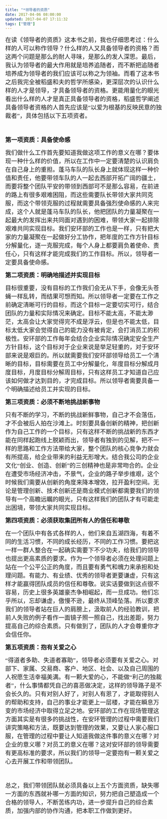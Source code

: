 ```yaml
---
title: "*领导者的资质"
date: 2017-04-06 08:00:00
updated: 2017-04-07 17:11:32
tags: ["管理"]
---
```

<p><span style="font-size:19px;font-family:宋体">在读《领导者的资质》这本书之前，我也仔细思考过：什么样的人可以称作领导？什么样的人又具备领导者的资格？而这两个问题是那么的耐人寻味，是那么的发人深思。最后，我认为领导者的最大作用就是培养追随者，而不断把追随者培养成为领导者的我们应该可以称之为领袖。而看了这本书之后我完全被稻盛和夫的哲学所感染，更深层次的认识什么样的人才是领导，才具备领导者的资格。更能用量化的眼光看出什么样的人才是真正具备领导者的资格，稻盛哲学阐述具备领导者资格的人首先应该是“以爱为根基的反映民意的独裁者”，具体包括以下五项资者。</span></p><p><span style="font-size:19px;font-family:宋体"><br/></span></p><p><strong><span style="font-size:19px;font-family:宋体">第一项资质：具备使命感</span></strong></p><p><span style="font-size:19px;font-family:宋体">我们做什么工作首先要知道我做这项工作的意义在哪？要体现一种什么样的价值，所以在工作中一定要清楚的认识肩负在自己身上的重担。蓬马车队的队长身上就体现这样一种价值和责任，他要带领车队的人一起去西部开拓广阔的疆土，而要将整个团队平安的带领到西部可不是那么容易，在前进的路上有很多艰难困阻，而这些需要队长带领大家共同克服，而这个带领克服的过程就需要具备强烈使命感的人来完成，这个人就是蓬马车队的队长，他把团队的力量凝聚在一起最大的发挥出来共同面对遇到的困难，带领大家一起排除艰难共同实现目标。我们安环部的工作也是一样，只有把大家的力量凝聚在一起做好分工协作，把年度的工作方针目标分解量化，逐一克服完成，每个人身上都要肩负着使命、责任心，只有这样才能完成我们的工作目标。所以，领导者一定要具备使命感。</span></p><p><strong style="text-indent: 37px;"><span style="font-size:19px;font-family:宋体">第二项资质：明确地描述并实现目标</span></strong></p><p><span style="font-family: 宋体; font-size: 19px; text-indent: 37px;">目标很重要，没有目标的工作我们会无从下手，会像无头苍蝇一样乱转，而结果可想而知。所以领导者一定要在工作之前确定清晰可行的目标，而这个目标一定要切实可行，结合团队的力量和实际情况来确定。目标不能太高，不能太渺茫，太高会让大家觉得完不成是浮云，但是也不能太低，目标太低大家会觉得自己的能力没有被肯定，会打消员工的积极性。安环部的工作每年会结合企业实际情况确定安全生产方针目标，这个目标对于企业来说是举足轻重的，对于安环部来说是艰巨的。所以就需要我们安环部领导给员工一个清晰的目标，目标需要在员工中分解量化，年度目标分解成月度目标，月度目标分解周目标，只有这样员工才知道自己应该如何做才达到目的，才完成目标。所以领导者需要具备一个明确描述给员工并实现的目标。</span></p><p><strong style="text-indent: 37px;"><span style="font-size:19px;font-family:宋体">第三项资质：必须不断地挑战新事物</span></strong></p><p><span style="font-family: 宋体; font-size: 19px; text-indent: 37px;">只有不断的学习，不断的挑战新鲜事物，自己才不会落伍，才不会被后人拍在沙滩上。时刻要具备创新的精神，把创新作为自己工作的一个目标，只有这样不断的挑战新的东西才能在同样起跑线上脱颖而出，领导者有独到的见解，把不一样的思路和工作方法带给大家，整个团队的核心竞争力就会有所提高，给企业带来的利益无形增大。结合我公司的企业文化“创业、创造、创新”的三创精神也是非常吻合的。企业在遭受市场经济冲击，不景气，企业的路子举步维艰，这个时候我们需要从创新的角度来降本增效，拉开盈利空间。无论是管理创新、技术创新还是商业模式创新都需要我们的领导有一个高瞻远瞩的眼光，只有这样我们的团队才有可能走出困境，带领大家共同实现目标。</span></p><p><strong style="text-indent: 37px;"><span style="font-size:19px;font-family:宋体">第四项资质：必须获取集团所有人的信任和尊敬</span></strong></p><p><span style="font-family: 宋体; font-size: 19px; text-indent: 37px;">在一个团队中有各式各样的人，他们来自五湖四海，有着不同的生活习惯，不同的成长经历，不同的工作习惯。要把这一样一群人整合在一起确实需要下不少功夫，给我们的领导也提出更高素质的要求。作为一个领导者必须在处理问题上站在一个公平公正的角度，而且要有勇气和魄力来承担和处理问题。有能力、有业绩、优秀的领导者更要谦虚，只有这样才能赢得团队成员的信任和尊敬。说实话要做到这点很不容易，历史上很多英雄豪杰争相崛起，而一旦成功。他们忘乎所以，忘却谦虚，傲慢不逊，最终从顶峰坠落。所以要求我们的领导者站在巨人的肩膀上，汲取前人的经验教训，把前人失败的例子看作一面镜子照一照自己，找出差距，努力提高自己的综合素质。只有做到了，团队的人才会尊重你才会信任你。</span></p><p><strong style="text-indent: 37px;"><span style="font-size:19px;font-family:宋体">第五项资质：抱有关爱之心</span></strong></p><p><span style="font-family: 宋体; font-size: 19px; text-indent: 37px;">“得道者多助、失道者寡助”，领导者必须要有关爱之心。对部下、家属、交易商、客户、地区、社会、以及自己周围的人祝愿生活幸福美满。有一颗大爱的心，不能做“利己的独裁者”，什么事情都凭自己的喜恶做决定，这样的领导路子是不会长久的。只有对别人好了，对别人有恩了，才能取得别人的帮助和支持，自己的事业才能更上一层楼，才能在瞬息万变的市场经济中取得立足之地。安环部的工作在现场管理这方面其实是有很多的挑战性，在安环管理的过程中需要我们讲究策略和方法，既要达到管理的效果，又要让人家心服口服，在管理的过程中要让人知道我做这件事的意义在哪？对企业的意义哪？对员工的意义在哪？这对安环部的领导需要有更高标准的要求，所以我们的领导一定要抱有一颗关爱之心去开展工作和带领团队。</span></p><p><span style="font-family: 宋体; font-size: 19px; text-indent: 37px;"><br/></span></p><p><span style="font-family: 宋体; font-size: 19px; text-indent: 37px;">总之，我们带领团队就必须具备以上五个方面资质，缺失哪一方面的东西就补哪一方面的知识，努力把自己塑造成一个合格的领导人，不断苦练内功，进一步提升自己的综合素质，加强内部的协作沟通，把本职工作做到更好。</span></p><p><br/></p>
